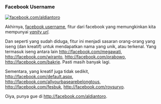### Facebook Username

[![facebook.com/aldiantoro](http://files.getdropbox.com/u/112837/kriwil.com/image/post/facebookusername.png)](http://facebook.com/aldiantoro)

Akhirnya, [facebook username](http://facebook.com/username), fitur dari facebook yang memungkinkan kita mempunyai [_vanity url_](http://en.wikipedia.org/wiki/Vanity_URL).

Dan seperti yang sudah diduga, fitur ini menjadi sasaran orang-orang yang iseng (dan kreatif) untuk mendapatkan nama yang unik, atau terkenal. Yang termasuk iseng antara lain <http://facebook.com/megawati>, <http://facebook.com/wiranto>, <http://facebook.com/prabowo>, <http://facebook.com/bakrie>. Pasti masih banyak lagi.

Sementara, yang kreatif juga tidak sedikit, <http://facebook.com/default.aspx>, <http://facebook.com/allyourbasearebelongtous>, <http://facebook.com/fesbuk>, <http://facebook.com/roysuryo>.

Oiya, punya gue di <http://facebook.com/aldiantoro>.

<!-- {"time": "2009-06-14 01:00:17", "title": "Facebook Username"} -->

